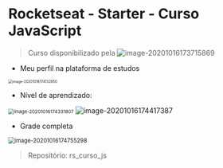 # Rocketseat - Starter - **Curso JavaScript**

>  Curso disponibilizado pela ![image-20201016173715869](C:\Users\Albervan\AppData\Roaming\Typora\typora-user-images\image-20201016173715869.png)



- Meu perfil na plataforma de estudos

<img src="C:\Users\Albervan\AppData\Roaming\Typora\typora-user-images\image-20201016174132650.png" alt="image-20201016174132650" style="zoom:50%;" /> 

- Nível de aprendizado:

<img src="C:\Users\Albervan\AppData\Roaming\Typora\typora-user-images\image-20201016174331807.png" alt="image-20201016174331807" style="zoom: 67%;" />  ![image-20201016174417387](C:\Users\Albervan\AppData\Roaming\Typora\typora-user-images\image-20201016174417387.png)

- Grade completa

<img src="C:\Users\Albervan\AppData\Roaming\Typora\typora-user-images\image-20201016174755298.png" alt="image-20201016174755298" style="zoom:80%;" /> 



> Repositório: rs_curso_js



